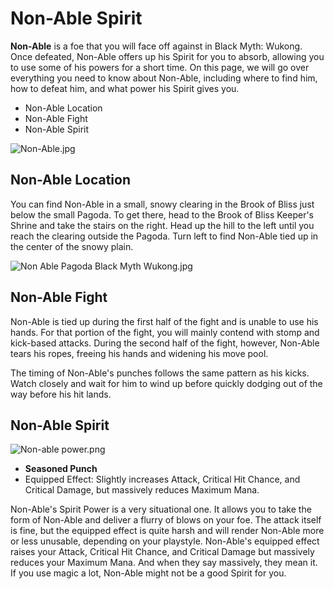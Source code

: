 # Non-Able Spirit

**Non-Able** is a foe that you will face off against in Black Myth: Wukong. Once defeated, Non-Able offers up his Spirit for you to absorb, allowing you to use some of his powers for a short time. On this page, we will go over everything you need to know about Non-Able, including where to find him, how to defeat him, and what power his Spirit gives you. 

* Non-Able Location
* Non-Able Fight
* Non-Able Spirit

![Non-Able.jpg](https://oyster.ignimgs.com/mediawiki/apis.ign.com/black-myth-wukong/6/66/Non-Able.jpg)

## Non-Able Location

You can find Non-Able in a small, snowy clearing in the Brook of Bliss just below the small Pagoda. To get there, head to the Brook of Bliss Keeper's Shrine and take the stairs on the right. Head up the hill to the left until you reach the clearing outside the Pagoda. Turn left to find Non-Able tied up in the center of the snowy plain. 

![Non Able Pagoda Black Myth Wukong.jpg](https://oyster.ignimgs.com/mediawiki/apis.ign.com/black-myth-wukong/6/6e/Non_Able_Pagoda_Black_Myth_Wukong.jpg)

## Non-Able Fight

Non-Able is tied up during the first half of the fight and is unable to use his hands. For that portion of the fight, you will mainly contend with stomp and kick-based attacks. During the second half of the fight, however, Non-Able tears his ropes, freeing his hands and widening his move pool. 

The timing of Non-Able's punches follows the same pattern as his kicks. Watch closely and wait for him to wind up before quickly dodging out of the way before his hit lands. 

## Non-Able Spirit

![Non-able power.png](https://oyster.ignimgs.com/mediawiki/apis.ign.com/black-myth-wukong/1/12/Non-able_power.png)

  * **Seasoned Punch**
  * Equipped Effect: Slightly increases Attack, Critical Hit Chance, and Critical Damage, but massively reduces Maximum Mana. 

Non-Able's Spirit Power is a very situational one. It allows you to take the form of Non-Able and deliver a flurry of blows on your foe. The attack itself is fine, but the equipped effect is quite harsh and will render Non-Able more or less unusable, depending on your playstyle. Non-Able's equipped effect raises your Attack, Critical Hit Chance, and Critical Damage but massively reduces your Maximum Mana. And when they say massively, they mean it. If you use magic a lot, Non-Able might not be a good Spirit for you. 

